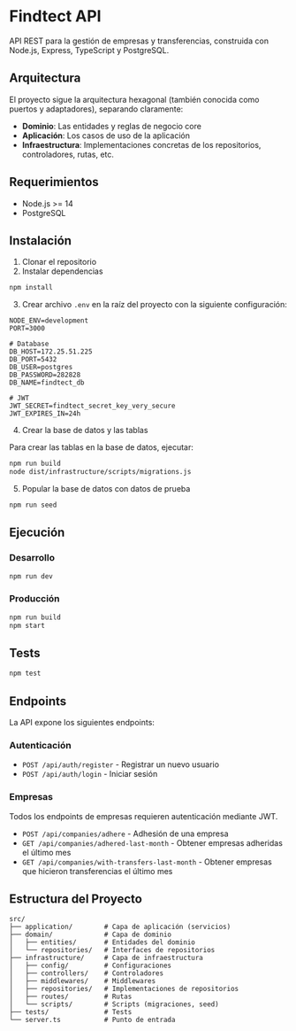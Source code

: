 # Findtect API

API REST para la gestión de empresas y transferencias, construida con Node.js, Express, TypeScript y PostgreSQL.

## Arquitectura

El proyecto sigue la arquitectura hexagonal (también conocida como puertos y adaptadores), separando claramente:

- **Dominio**: Las entidades y reglas de negocio core
- **Aplicación**: Los casos de uso de la aplicación
- **Infraestructura**: Implementaciones concretas de los repositorios, controladores, rutas, etc.

## Requerimientos

- Node.js >= 14
- PostgreSQL

## Instalación

1. Clonar el repositorio
2. Instalar dependencias

```bash
npm install
```

3. Crear archivo `.env` en la raíz del proyecto con la siguiente configuración:

```
NODE_ENV=development
PORT=3000

# Database
DB_HOST=172.25.51.225
DB_PORT=5432
DB_USER=postgres
DB_PASSWORD=282828
DB_NAME=findtect_db

# JWT
JWT_SECRET=findtect_secret_key_very_secure
JWT_EXPIRES_IN=24h
```

4. Crear la base de datos y las tablas

Para crear las tablas en la base de datos, ejecutar:

```bash
npm run build
node dist/infrastructure/scripts/migrations.js
```

5. Popular la base de datos con datos de prueba

```bash
npm run seed
```

## Ejecución

### Desarrollo

```bash
npm run dev
```

### Producción

```bash
npm run build
npm start
```

## Tests

```bash
npm test
```

## Endpoints

La API expone los siguientes endpoints:

### Autenticación

- `POST /api/auth/register` - Registrar un nuevo usuario
- `POST /api/auth/login` - Iniciar sesión

### Empresas

Todos los endpoints de empresas requieren autenticación mediante JWT.

- `POST /api/companies/adhere` - Adhesión de una empresa
- `GET /api/companies/adhered-last-month` - Obtener empresas adheridas el último mes
- `GET /api/companies/with-transfers-last-month` - Obtener empresas que hicieron transferencias el último mes

## Estructura del Proyecto

```
src/
├── application/        # Capa de aplicación (servicios)
├── domain/             # Capa de dominio
│   ├── entities/       # Entidades del dominio
│   └── repositories/   # Interfaces de repositorios
├── infrastructure/     # Capa de infraestructura
│   ├── config/         # Configuraciones
│   ├── controllers/    # Controladores
│   ├── middlewares/    # Middlewares
│   ├── repositories/   # Implementaciones de repositorios
│   ├── routes/         # Rutas
│   └── scripts/        # Scripts (migraciones, seed)
├── tests/              # Tests
└── server.ts           # Punto de entrada
``` 